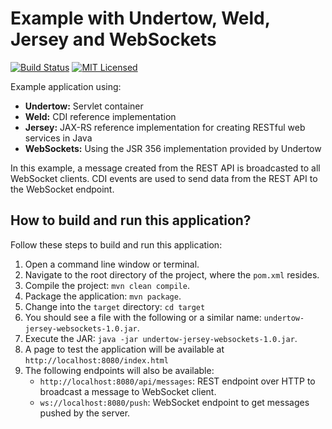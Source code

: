 # Example with Undertow, Weld, Jersey and WebSockets

[![Build Status](https://travis-ci.org/cassiomolin/example-undertow-jersey-websockets.svg?branch=master)](https://travis-ci.org/cassiomolin/example-undertow-jersey-websockets)
[![MIT Licensed](https://img.shields.io/badge/license-MIT-blue.svg)](https://raw.githubusercontent.com/cassiomolin/example-undertow-jersey-websockets/master/LICENSE.txt)

Example application using:

- **Undertow:** Servlet container
- **Weld:** CDI reference implementation
- **Jersey:** JAX-RS reference implementation for creating RESTful web services in Java
- **WebSockets:** Using the JSR 356 implementation provided by Undertow

In this example, a message created from the REST API is broadcasted to all WebSocket clients. CDI events are used to send data from the REST API to the WebSocket endpoint.

## How to build and run this application?

Follow these steps to build and run this application:

1. Open a command line window or terminal.
1. Navigate to the root directory of the project, where the `pom.xml` resides.
1. Compile the project: `mvn clean compile`.
1. Package the application: `mvn package`.
1. Change into the `target` directory: `cd target`
1. You should see a file with the following or a similar name: `undertow-jersey-websockets-1.0.jar`.
1. Execute the JAR: `java -jar undertow-jersey-websockets-1.0.jar`.
1. A page to test the application will be available at `http://localhost:8080/index.html`
1. The following endpoints will also be available:
    - `http://localhost:8080/api/messages`: REST endpoint over HTTP to broadcast a message to WebSocket client.
    - `ws://localhost:8080/push`: WebSocket endpoint to get messages pushed by the server.
